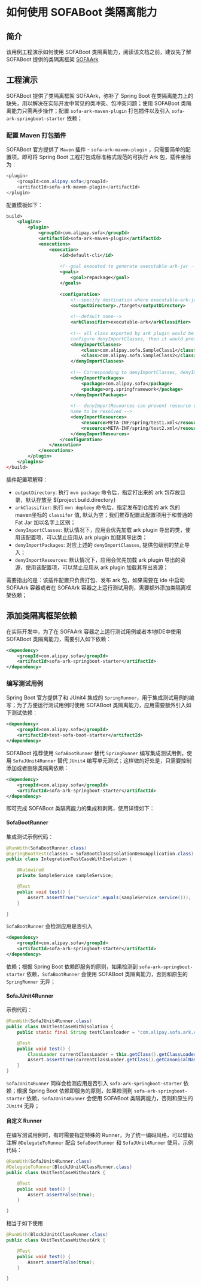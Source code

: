 # 如何使用 SOFABoot 类隔离能力

## 简介
该用例工程演示如何使用 SOFABoot 类隔离能力，阅读该文档之前，建议先了解 SOFABoot 提供的类隔离框架 [SOFAArk](https://github.com/alipay/sofa-ark)

## 工程演示
SOFABoot 提供了类隔离框架 SOFAArk，弥补了 Spring Boot 在类隔离能力上的缺失，用以解决在实际开发中常见的类冲突、包冲突问题；使用 SOFABoot 类隔离能力只需两步操作；配置 `sofa-ark-maven-plugin` 打包插件以及引入 `sofa-ark-springboot-starter` 依赖；

### 配置 Maven 打包插件
SOFABoot 官方提供了 `Maven` 插件 - `sofa-ark-maven-plugin` ，只需要简单的配置项，即可将 Spring Boot 工程打包成标准格式规范的可执行 Ark 包，插件坐标为：

```java
<plugin>
    <groupId>com.alipay.sofa</groupId>
    <artifactId>sofa-ark-maven-plugin</artifactId>
</plugin>
```

配置模板如下：

```xml
build>
    <plugins>
        <plugin>
            <groupId>com.alipay.sofa</groupId>
            <artifactId>sofa-ark-maven-plugin</artifactId>
            <executions>
                <execution>
                    <id>default-cli</id>
                    
                    <!--goal executed to generate executable-ark-jar -->
                    <goals>
                        <goal>repackage</goal>
                    </goals>
                    
                    <configuration>
                        <!--specify destination where executable-ark-jar will be saved, default saved to ${project.build.directory}-->
                        <outputDirectory>./target</outputDirectory>
                        
                        <!--default none-->
                        <arkClassifier>executable-ark</arkClassifier>
                        
                        <!-- all class exported by ark plugin would be resolved by ark biz in default, if 
                        configure denyImportClasses, then it would prefer to load them by ark biz itself -->
                        <denyImportClasses>
                            <class>com.alipay.sofa.SampleClass1</class>
                            <class>com.alipay.sofa.SampleClass2</class>
                        </denyImportClasses>
                        
                        <!-- Corresponding to denyImportClasses, denyImportPackages is package-level -->
                        <denyImportPackages>
                            <package>com.alipay.sofa</package>
                            <package>org.springframework</package>
                        </denyImportPackages>
                        
                        <!-- denyImportResources can prevent resource exported by ark plugin with accurate 
                        name to be resolved -->
                        <denyImportResources>
                            <resource>META-INF/spring/test1.xml</resource>
                            <resource>META-INF/spring/test2.xml</resource>
                        </denyImportResources>
                    </configuration>
                </execution>
            </executions>
        </plugin>
    </plugins>
</build>
```
插件配置项解释：

+ `outputDirectory`: 执行 `mvn package` 命令后，指定打出来的 ark 包存放目录，默认存放至 ${project.build.directory}
+ `arkClassifier`: 执行 `mvn depleoy` 命令后，指定发布到仓库的 ark 包的maven坐标的 `classifer` 值, 默认为空；我们推荐配置此配置项用于和普通的 Fat Jar 加以名字上区别；
+ `denyImportClasses`: 默认情况下，应用会优先加载 ark plugin 导出的类，使用该配置项，可以禁止应用从 ark plugin 加载其导出类；
+ `denyImportPackages`: 对应上述的 `denyImportClasses`, 提供包级别的禁止导入； 
+ `denyImportResources`: 默认情况下，应用会优先加载 ark plugin 导出的资源，使用该配置项，可以禁止应用从 ark plugin 加载其导出资源；

需要指出的是：该插件配置只负责打包、发布 ark 包，如果需要在 ide 中启动 SOFAArk 容器或者在 SOFAArk 容器之上运行测试用例，需要额外添加类隔离框架依赖；

## 添加类隔离框架依赖

在实际开发中，为了在 SOFAArk 容器之上运行测试用例或者本地IDE中使用 SOFABoot 类隔离能力，需要引入如下依赖：

```xml
<dependency>
    <groupId>com.alipay.sofa</groupId>
    <artifactId>sofa-ark-springboot-starter</artifactId>
</dependency>
```

### 编写测试用例
Spring Boot 官方提供了和 JUnit4 集成的 `SpringRunner`，用于集成测试用例的编写；为了方便运行测试用例时使用 SOFABoot 类隔离能力，应用需要额外引入如下测试依赖：

```xml
<dependency>
    <groupId>com.alipay.sofa</groupId>
    <artifactId>test-sofa-boot-starter</artifactId>
</dependency>
```

SOFABoot 推荐使用 `SofaBootRunner` 替代 `SpringRunner` 编写集成测试用例，使用 `SofaJUnit4Runner` 替代 `JUnit4` 编写单元测试；这样做的好处是，只需要控制添加或者删除类隔离依赖：

```xml
<dependency>
    <groupId>com.alipay.sofa</groupId>
    <artifactId>sofa-ark-springboot-starter</artifactId>
</dependency>
```

即可完成 SOFABoot 类隔离能力的集成和剥离，使用详情如下：

#### SofaBootRunner
集成测试示例代码：

```java
@RunWith(SofaBootRunner.class)
@SpringBootTest(classes = SofaBootClassIsolationDemoApplication.class)
public class IntegrationTestCaseWithIsolation {

    @Autowired
    private SampleService sampleService;

    @Test
    public void test() {
        Assert.assertTrue("service".equals(sampleService.service()));
    }

}
```

`SofaBootRunner` 会检测应用是否引入

```xml
<dependency>
    <groupId>com.alipay.sofa</groupId>
    <artifactId>sofa-ark-springboot-starter</artifactId>
</dependency>
```

依赖；根据 Spring Boot 依赖即服务的原则，如果检测到 `sofa-ark-springboot-starter` 依赖，`SofaBootRunner` 会使用 SOFABoot 类隔离能力，否则和原生的 `SpringRunner` 无异；

#### SofaJUnit4Runner
示例代码：

```java
@RunWith(SofaJUnit4Runner.class)
public class UnitTestCaseWithIsolation {
    public static final String testClassloader = "com.alipay.sofa.ark.container.test.TestClassLoader";

    @Test
    public void test() {
        ClassLoader currentClassLoader = this.getClass().getClassLoader();
        Assert.assertTrue(currentClassLoader.getClass().getCanonicalName().equals(testClassloader));
    }
}
```

`SofaJUnit4Runner` 同样会检测应用是否引入 `sofa-ark-springboot-starter` 依赖；根据 Spring Boot 依赖即服务的原则，如果检测到 `sofa-ark-springboot-starter` 依赖，`SofaJUnit4Runner` 会使用 SOFABoot 类隔离能力，否则和原生的 `JUnit4` 无异；

#### 自定义 Runner 
在编写测试用例时，有时需要指定特殊的 Runner，为了统一编码风格，可以借助注解 `@DelegateToRunner` 配合 `SofaBootRunner` 和 `SofaJUnit4Runner` 使用，示例代码：

```java
@RunWith(SofaJUnit4Runner.class)
@DelegateToRunner(BlockJUnit4ClassRunner.class)
public class UnitTestCaseWithoutArk {

    @Test
    public void test() {
        Assert.assertFalse(true);
    }

}
```

相当于如下使用

```java
@RunWith(BlockJUnit4ClassRunner.class)
public class UnitTestCaseWithoutArk {

    @Test
    public void test() {
        Assert.assertFalse(true);
    }

}
```


